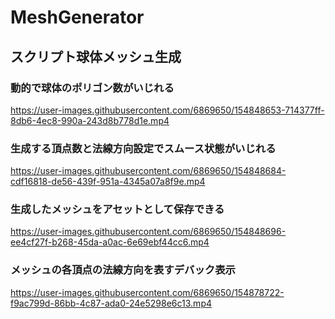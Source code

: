 # MeshGenerator

## スクリプト球体メッシュ生成
### 動的で球体のポリゴン数がいじれる
https://user-images.githubusercontent.com/6869650/154848653-714377ff-8db6-4ec8-990a-243d8b778d1e.mp4

### 生成する頂点数と法線方向設定でスムース状態がいじれる
https://user-images.githubusercontent.com/6869650/154848684-cdf16818-de56-439f-951a-4345a07a8f9e.mp4

### 生成したメッシュをアセットとして保存できる
https://user-images.githubusercontent.com/6869650/154848696-ee4cf27f-b268-45da-a0ac-6e69ebf44cc6.mp4

### メッシュの各頂点の法線方向を表すデバック表示
https://user-images.githubusercontent.com/6869650/154878722-f9ac799d-86bb-4c87-ada0-24e5298e6c13.mp4
